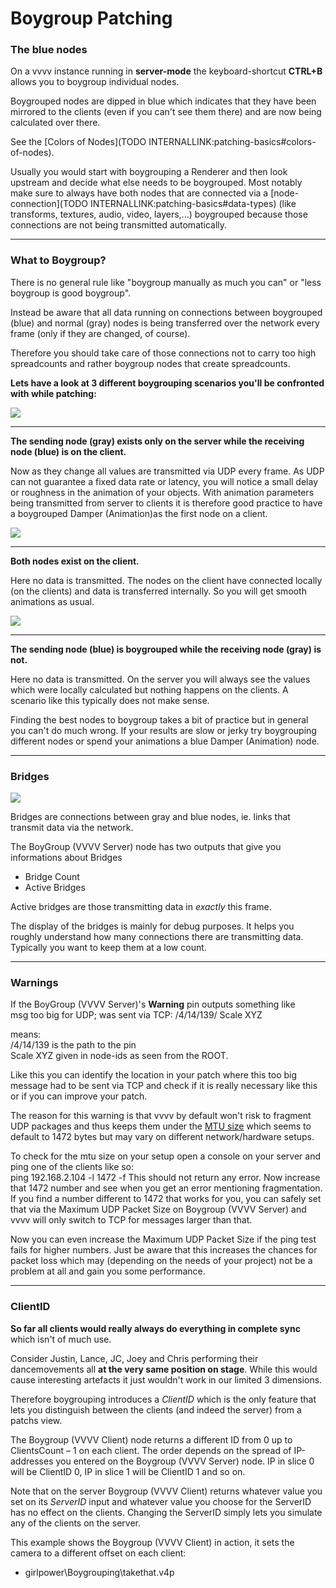 # Boygroup Patching
### The blue nodes

On a vvvv instance running in **server-mode** the keyboard-shortcut **CTRL+B** allows you to boygroup individual nodes.   

Boygrouped nodes are dipped in blue which indicates that they have been mirrored to the clients (even if you can't see them there) and are now being calculated over there.  

See the [Colors of Nodes](TODO INTERNALLINK:patching-basics#colors-of-nodes).  


Usually you would start with boygrouping a Renderer and then look upstream and decide what else needs to be boygrouped. Most notably make sure to always have both nodes that are connected via a [node-connection](TODO INTERNALLINK:patching-basics#data-types) (like transforms, textures, audio, video, layers,...) boygrouped because those connections are not being transmitted automatically.   



---  

### What to Boygroup?


There is no general rule like "boygroup manually as much you can" or "less boygroup is good boygroup".   

Instead be aware that all data running on connections between boygrouped (blue) and normal (gray) nodes is being transferred over the network every frame (only if they are changed, of course).   



Therefore you should take care of those connections not to carry too high spreadcounts and rather boygroup nodes that create spreadcounts.   

**Lets have a look at 3 different boygrouping scenarios you'll be confronted with while patching:**  
 




![](~/img/Boygrouping-Scenario1.png "")   

---  
**The sending node (gray) exists only on the server while the receiving node (blue) is on the client.**  

Now as they change all values are transmitted via UDP every frame. As UDP can not guarantee a fixed data rate or latency, you will notice a small delay or roughness in the animation of your objects. With animation parameters being transmitted from server to clients it is therefore good practice to have a boygrouped <span class="node">Damper (Animation)</span>as the first node on a client.   



![](~/img/Boygrouping-Scenario2.png "")   

---  
**Both nodes exist on the client.**  

Here no data is transmitted. The nodes on the client have connected locally (on the clients) and data is transferred internally. So you will get smooth animations as usual.    



![](~/img/Boygrouping-Scenario3.png "")   

---  
**The sending node (blue) is boygrouped while the receiving node (gray) is not.**   

Here no data is transmitted. On the server you will always see the values which were locally calculated but nothing happens on the clients. A scenario like this typically does not make sense.   


Finding the best nodes to boygroup takes a bit of practice but in general you can't do much wrong. If your results are slow or jerky try boygrouping different nodes or spend your animations a blue <span class="node">Damper (Animation)</span> node.  

---  
### Bridges

![](~/img/0_2010_3.05 "")  


Bridges are connections between gray and blue nodes, ie. links that transmit data via the network.  

The <span class="node">BoyGroup (VVVV Server)</span> node has two outputs that give you informations about Bridges  
* Bridge Count  
* Active Bridges  

Active bridges are those transmitting data in *exactly* this frame.  

The display of the bridges is mainly for debug purposes. It helps you roughly understand how many connections there are transmitting data. Typically you want to keep them at a low count.  


---  
### Warnings

If the <span class="node">BoyGroup (VVVV Server)</span>'s **Warning** pin outputs something like  
 msg too big for UDP; 
 was sent via TCP: /4/14/139/ Scale XYZ

means:  
 /4/14/139
is the path to the pin  
 Scale XYZ
given in node-ids as seen from the ROOT.   

Like this you can identify the location in your patch where this too big message had to be sent via TCP and check if it is really necessary like this or if you can improve your patch.   

The reason for this warning is that vvvv by default won't risk to fragment UDP packages and thus keeps them under the <a href="http://en.wikipedia.org/wiki/Maximum_transmission_unit" class="extURL" target="_blank">MTU size</a> which seems to default to 1472 bytes but may vary on different network/hardware setups.   

To check for the mtu size on your setup open a console on your server and ping one of the clients like so:  
 ping 192.168.2.104 -l 1472 -f
This should not return any error. Now increase that 1472 number and see when you get an error mentioning fragmentation. If you find a number different to 1472 that works for you, you can safely set that via the <span class="pin">Maximum UDP Packet Size</span> on <span class="node">Boygroup (VVVV Server)</span> and vvvv will only switch to TCP for messages larger than that.   

Now you can even increase the <span class="pin">Maximum UDP Packet Size</span> if the ping test fails for higher numbers. Just be aware that this increases the chances for packet loss which may (depending on the needs of your project) not be a problem at all and gain you some performance.  


---  
### ClientID

 
**So far all clients would really always do everything in complete sync** which isn't of much use.   

Consider Justin, Lance, JC, Joey and Chris performing their dancemovements all **at the very same position on stage**. While this would cause interesting artefacts it just wouldn't work in our limited 3 dimensions.   

Therefore boygrouping introduces a *ClientID* which is the only feature that lets you distinguish between the clients (and indeed the server) from a patchs view.   

The <span class="node">Boygroup (VVVV Client)</span> node returns a different ID from 0 up to ClientsCount – 1 on each client. The order depends on the spread of IP-addresses you entered on the <span class="node">Boygroup (VVVV Server)</span> node. IP in slice 0 will be ClientID 0, IP in slice 1 will be ClientID 1 and so on.   


 
Note that on the server <span class="node">Boygroup (VVVV Client)</span> returns whatever value you set on its *ServerID* input and whatever value you choose for the ServerID has no effect on the clients. Changing the ServerID simply lets you simulate any of the clients on the server.   

This example shows the <span class="node">Boygroup (VVVV Client)</span> in action, it sets the camera to a different offset on each client:  

* girlpower\Boygrouping\takethat.v4p   




